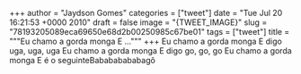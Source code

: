 
+++
author = "Jaydson Gomes"
categories = ["tweet"]
date = "Tue Jul 20 16:21:53 +0000 2010"
draft = false
image = "{TWEET_IMAGE}"
slug = "78193205089eca69650e68d2b00250985c67be01"
tags = ["tweet"]
title = """Eu chamo a gorda monga E ..."""
+++
Eu chamo a gorda monga E digo uga, uga, uga Eu chamo a gorda monga E digo go, go, go Eu chamo a gorda monga E é o seguinteBabababababagô
